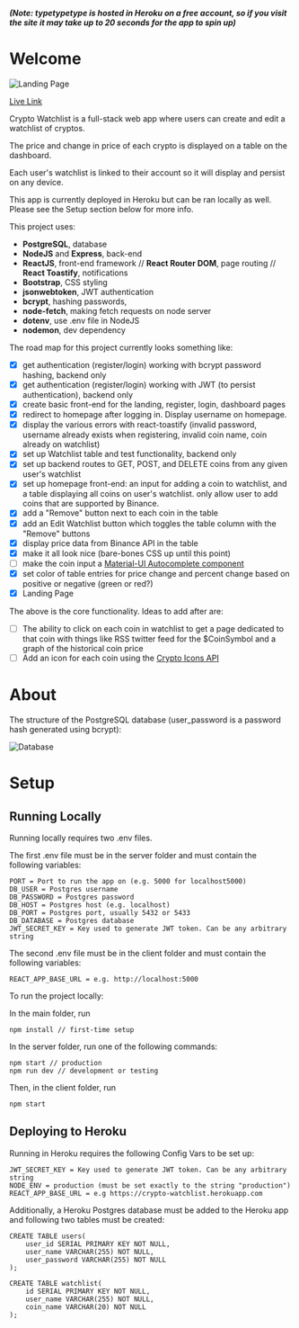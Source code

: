 **_(Note: typetypetype is hosted in Heroku on a free account, so if you visit the site it may take up to 20 seconds for the app to spin up)_**

# Welcome

![Landing Page](https://user-images.githubusercontent.com/52224377/110902002-cb416f80-82ca-11eb-9972-480ee2dee246.png)

[Live Link](https://crypto-watchlist.herokuapp.com/)

Crypto Watchlist is a full-stack web app where users can create and edit a watchlist of cryptos.

The price and change in price of each crypto is displayed on a table on the dashboard.

Each user's watchlist is linked to their account so it will display and persist on any device.

This app is currently deployed in Heroku but can be ran locally as well. Please see the Setup section below for more info.

This project uses:

- **PostgreSQL**, database
- **NodeJS** and **Express**, back-end
- **ReactJS**, front-end framework // **React Router DOM**, page routing // **React Toastify**, notifications
- **Bootstrap**, CSS styling
- **jsonwebtoken**, JWT authentication
- **bcrypt**, hashing passwords,
- **node-fetch**, making fetch requests on node server
- **dotenv**, use .env file in NodeJS
- **nodemon**, dev dependency

The road map for this project currently looks something like:

- [x] get authentication (register/login) working with bcrypt password hashing, backend only
- [x] get authentication (register/login) working with JWT (to persist authentication), backend only
- [x] create basic front-end for the landing, register, login, dashboard pages
- [x] redirect to homepage after logging in. Display username on homepage.
- [x] display the various errors with react-toastify (invalid password, username already exists when registering, invalid coin name, coin already on watchlist)
- [x] set up Watchlist table and test functionality, backend only
- [x] set up backend routes to GET, POST, and DELETE coins from any given user's watchlist
- [x] set up homepage front-end: an input for adding a coin to watchlist, and a table displaying all coins on user's watchlist. only allow user to add coins that are supported by Binance.
- [x] add a "Remove" button next to each coin in the table
- [x] add an Edit Watchlist button which toggles the table column with the "Remove" buttons
- [x] display price data from Binance API in the table
- [x] make it all look nice (bare-bones CSS up until this point)
- [ ] make the coin input a [Material-UI Autocomplete component](https://material-ui.com/components/autocomplete/)
- [x] set color of table entries for price change and percent change based on positive or negative (green or red?)
- [x] Landing Page

The above is the core functionality. Ideas to add after are:

- [ ] The ability to click on each coin in watchlist to get a page dedicated to that coin with things like RSS twitter feed for the $CoinSymbol and a graph of the historical coin price
- [ ] Add an icon for each coin using the [Crypto Icons API](https://cryptoicons.org/)

# About

The structure of the PostgreSQL database (user_password is a password hash generated using bcrypt):

![Database](https://user-images.githubusercontent.com/52224377/111240786-e31a3b80-85c9-11eb-9c29-30bf8dbeac87.PNG)

# Setup

## Running Locally

Running locally requires two .env files.

The first .env file must be in the server folder and must contain the following variables:

```
PORT = Port to run the app on (e.g. 5000 for localhost5000)
DB_USER = Postgres username
DB_PASSWORD = Postgres password
DB_HOST = Postgres host (e.g. localhost)
DB_PORT = Postgres port, usually 5432 or 5433
DB_DATABASE = Postgres database
JWT_SECRET_KEY = Key used to generate JWT token. Can be any arbitrary string
```

The second .env file must be in the client folder and must contain the following variables:

```
REACT_APP_BASE_URL = e.g. http://localhost:5000
```

To run the project locally:

In the main folder, run

```
npm install // first-time setup
```

In the server folder, run one of the following commands:

```
npm start // production
npm run dev // development or testing
```

Then, in the client folder, run

```
npm start
```

## Deploying to Heroku

Running in Heroku requires the following Config Vars to be set up:

```
JWT_SECRET_KEY = Key used to generate JWT token. Can be any arbitrary string
NODE_ENV = production (must be set exactly to the string "production")
REACT_APP_BASE_URL = e.g https://crypto-watchlist.herokuapp.com
```

Additionally, a Heroku Postgres database must be added to the Heroku app and following two tables must be created:

```
CREATE TABLE users(
    user_id SERIAL PRIMARY KEY NOT NULL,
    user_name VARCHAR(255) NOT NULL,
    user_password VARCHAR(255) NOT NULL
);

CREATE TABLE watchlist(
    id SERIAL PRIMARY KEY NOT NULL,
    user_name VARCHAR(255) NOT NULL,
    coin_name VARCHAR(20) NOT NULL
);
```
